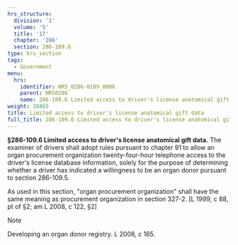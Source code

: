 ```yaml
---
hrs_structure:
  division: '1'
  volume: '5'
  title: '17'
  chapter: '286'
  section: 286-109.6
type: hrs_section
tags:
  - Government
menu:
  hrs:
    identifier: HRS_0286-0109_0006
    parent: HRS0286
    name: 286-109.6 Limited access to driver's license anatomical gift data
weight: 38465
title: Limited access to driver's license anatomical gift data
full_title: 286-109.6 Limited access to driver's license anatomical gift data
---
```

**§286-109.6 Limited access to driver's license anatomical gift data.** The examiner of drivers shall adopt rules pursuant to chapter 91 to allow an organ procurement organization twenty-four-hour telephone access to the driver's license database information, solely for the purpose of determining whether a driver has indicated a willingness to be an organ donor pursuant to section 286-109.5.

As used in this section, "organ procurement organization" shall have the same meaning as procurement organization in section 327-2\. [L 1999, c 88, pt of §2; am L 2008, c 122, §2]

Note

Developing an organ donor registry. L 2008, c 165.